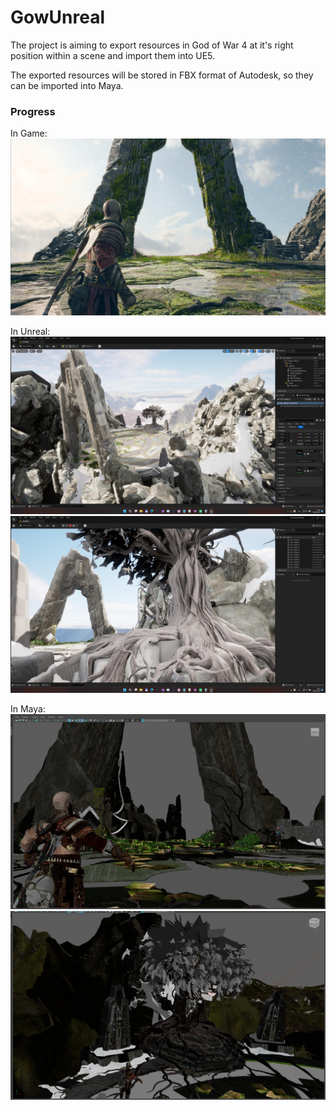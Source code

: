 # GowUnreal

The project is aiming to export resources in God of War 4 at it's right position within a scene
and import them into UE5.

The exported resources will be stored in FBX format of Autodesk, so they can be imported into Maya.


### Progress
In Game:  
![Hill1](https://github.com/Inori/GowUnreal/blob/master/Images/hill1_game.jpg?raw=true)  

In Unreal:  
![Hill1](https://github.com/Inori/GowUnreal/blob/master/Images/ue1.jpg?raw=true)  
![Hill1](https://github.com/Inori/GowUnreal/blob/master/Images/ue2.jpg?raw=true)  

In Maya:  
![Hill2](https://github.com/Inori/GowUnreal/blob/master/Images/hill_maya2.jpg?raw=true)  
![Hill2](https://github.com/Inori/GowUnreal/blob/master/Images/hill_maya3.jpg?raw=true)  